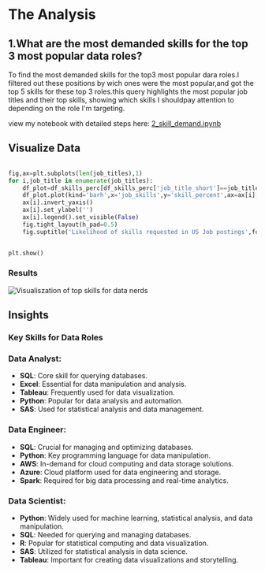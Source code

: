 # The Analysis

## 1.What are the most demanded skills for the top 3 most popular data roles?

To find the most demanded skills for the top3 most popular dara roles.I filtered out these positions by wich ones were the most popular,and got the top 5 skills for these top 3 roles.this query highlights the most popular job titles and their top skills, showing which skills I shouldpay attention to depending on the role I'm targeting.

view my notebook with detailed steps here:
[2_skill_demand.ipynb](3_Project\2_Skills_count.ipynb)


## Visualize Data

~~~python

fig,ax=plt.subplots(len(job_titles),1)
for i,job_title in enumerate(job_titles):
    df_plot=df_skills_perc[df_skills_perc['job_title_short']==job_title].head(5)
    df_plot.plot(kind='barh',x='job_skills',y='skill_percent',ax=ax[i],title=job_title)
    ax[i].invert_yaxis()
    ax[i].set_ylabel('')
    ax[i].legend().set_visible(False)
    fig.tight_layout(h_pad=0.5)
    fig.suptitle('Likelihood of skills requested in US Job postings',fontsize=15)


plt.show()
~~~~

### Results 

![Visualiszation of top skills for data nerds](3_Project\Images\skill_demand.png)

## Insights 

### Key Skills for Data Roles

### Data Analyst:
- **SQL**: Core skill for querying databases.
- **Excel**: Essential for data manipulation and analysis.
- **Tableau**: Frequently used for data visualization.
- **Python**: Popular for data analysis and automation.
- **SAS**: Used for statistical analysis and data management.

### Data Engineer:
- **SQL**: Crucial for managing and optimizing databases.
- **Python**: Key programming language for data manipulation.
- **AWS**: In-demand for cloud computing and data storage solutions.
- **Azure**: Cloud platform used for data engineering and storage.
- **Spark**: Required for big data processing and real-time analytics.

### Data Scientist:
- **Python**: Widely used for machine learning, statistical analysis, and data manipulation.
- **SQL**: Needed for querying and managing databases.
- **R**: Popular for statistical computing and data visualization.
- **SAS**: Utilized for statistical analysis in data science.
- **Tableau**: Important for creating data visualizations and storytelling.


